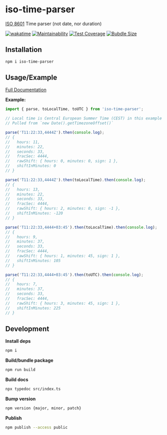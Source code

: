 # iso-time-parser

[ISO 8601](https://www.wikiwand.com/fr/ISO_8601) Time parser (not date, nor duration)

[![wakatime](https://wakatime.com/badge/github/mathix420/iso-time-parser.svg)](https://wakatime.com/badge/github/mathix420/iso-time-parser) [![Maintainability](https://api.codeclimate.com/v1/badges/4bead95feb66403d44c1/maintainability)](https://codeclimate.com/github/mathix420/iso-time-parser/maintainability) [![Test Coverage](https://api.codeclimate.com/v1/badges/4bead95feb66403d44c1/test_coverage)](https://codeclimate.com/github/mathix420/iso-time-parser/test_coverage) [![Bubdle Size](https://badgen.net/bundlephobia/minzip/iso-time-parser)](https://bundlephobia.com/package/iso-time-parser)

## Installation

```bash
npm i iso-time-parser
```

## Usage/Example

[Full Documentation](https://mathix420.github.io/iso-time-parser/)

**Example:**

```typescript
import { parse, toLocalTime, toUTC } from 'iso-time-parser';

// Local time is Central European Summer Time (CEST) in this example
// Pulled from `new Date().getTimezoneOffset()`

parse('T11:22:33,4444Z').then(console.log);
// {
//   hours: 11,
//   minutes: 22,
//   seconds: 33,
//   fracSec: 4444,
//   rawShift: { hours: 0, minutes: 0, sign: 1 },
//   shiftInMinutes: 0
// }

parse('T11:22:33,4444Z').then(toLocalTime).then(console.log);
// {
//   hours: 13,
//   minutes: 22,
//   seconds: 33,
//   fracSec: 4444,
//   rawShift: { hours: 2, minutes: 0, sign: -1 },
//   shiftInMinutes: -120
// }

parse('T11:22:33,4444+03:45').then(toLocalTime).then(console.log);
// {
//   hours: 9,
//   minutes: 37,
//   seconds: 33,
//   fracSec: 4444,
//   rawShift: { hours: 1, minutes: 45, sign: 1 },
//   shiftInMinutes: 105
// }

parse('T11:22:33,4444+03:45').then(toUTC).then(console.log);
// {
//   hours: 7,
//   minutes: 37,
//   seconds: 33,
//   fracSec: 4444,
//   rawShift: { hours: 3, minutes: 45, sign: 1 },
//   shiftInMinutes: 225
// }
```

## Development

**Install deps**

```bash
npm i
```

**Build/bundle package**

```bash
npm run build
```

**Build docs**

```bash
npx typedoc src/index.ts
```

**Bump version**

```bash
npm version {major, minor, patch}
```

**Publish**

```bash
npm publish --access public
```
